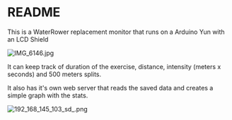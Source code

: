 # README #

This is a WaterRower replacement monitor that runs on a Arduino Yun with an LCD Shield

![IMG_6146.jpg](https://bitbucket.org/repo/XdXBrG/images/3418155426-IMG_6146.jpg)

It can keep track of duration of the exercise, distance, intensity (meters x seconds) and 500 meters splits.

It also has it's own web server that reads the saved data and creates a simple graph with the stats.

![192_168_145_103_sd_.png](https://bitbucket.org/repo/XdXBrG/images/2373117926-192_168_145_103_sd_.png)
